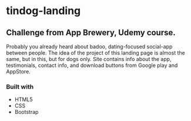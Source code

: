 # tindog-landing

## Challenge from App Brewery, Udemy course.

  Probably you already heard about badoo, dating-focused social-app between people. The idea of the project of this landing page is almost the same, but in this, but for dogs only.
  Site contains info about the app, testimonials, contact info, and download buttons from Google play and AppStore.
  
### Built with
- HTML5
- CSS
- Bootstrap
